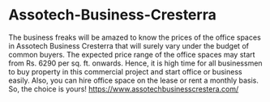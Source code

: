 # Assotech-Business-Cresterra
The business freaks will be amazed to know the prices of the office spaces in Assotech Business Cresterra that will surely vary under the budget of common buyers.  The expected price range of the office spaces may start from Rs. 6290 per sq. ft. onwards. Hence, it is high time for all businessmen to buy property in this commercial project and start office or business easily. Also, you can hire office space on the lease or rent a monthly basis. So, the choice is yours! https://www.assotechbusinesscrestera.com/ 

